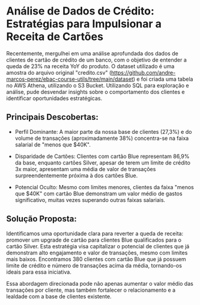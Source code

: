 # Análise de Dados de Crédito: Estratégias para Impulsionar a Receita de Cartões

Recentemente, mergulhei em uma análise aprofundada dos dados de clientes de cartão de crédito de um banco, com o objetivo de entender a queda de 23% na receita YoY do produto. O dataset utilizado é uma amostra do arquivo original "credito.csv" (https://github.com/andre-marcos-perez/ebac-course-utils/tree/main/dataset) e foi criada uma tabela no AWS Athena, utilizando o S3 Bucket. Utilizando SQL para exploração e análise, pude desvendar insights sobre o comportamento dos clientes e identificar oportunidades estratégicas.

## Principais Descobertas:


- Perfil Dominante: A maior parte da nossa base de clientes (27,3%) e do volume de transações (aproximadamente 38%) concentra-se na faixa salarial de "menos que $40K".


- Disparidade de Cartões: Clientes com cartão Blue representam 86,9% da base, enquanto cartões Silver, apesar de terem um limite de crédito 3x maior, apresentam uma média de valor de transações surpreendentemente próxima à dos cartões Blue.


- Potencial Oculto: Mesmo com limites menores, clientes da faixa "menos que $40K" com cartão Blue demonstram um valor médio de gastos significativo, muitas vezes superando outras faixas salariais.

## Solução Proposta:

Identificamos uma oportunidade clara para reverter a queda de receita: promover um upgrade de cartão para clientes Blue qualificados para o cartão Silver. Esta estratégia visa capitalizar o potencial de clientes que já demonstram alto engajamento e valor de transações, mesmo com limites mais baixos. Encontramos 380 clientes com cartão Blue que já possuem limite de crédito e número de transações acima da média, tornando-os ideais para essa iniciativa.

Essa abordagem direcionada pode não apenas aumentar o valor médio das transações por cliente, mas também fortalecer o relacionamento e a lealdade com a base de clientes existente.

